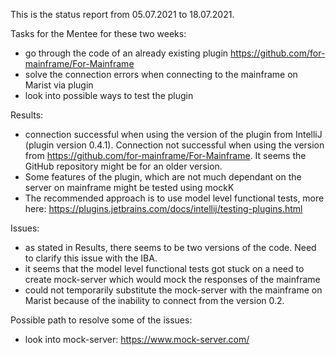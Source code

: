 
This is the status report from 05.07.2021 to 18.07.2021.

Tasks for the Mentee for these two weeks:
  - go through the code of an already existing plugin https://github.com/for-mainframe/For-Mainframe
  - solve the connection errors when connecting to the mainframe on Marist via plugin
  - look into possible ways to test the plugin

Results:
  - connection successful when using the version of the plugin from IntelliJ (plugin version 0.4.1). Connection not successful when using the version from 
    https://github.com/for-mainframe/For-Mainframe. It seems the GitHub repository might be for an older version.
  - Some features of the plugin, which are not much dependant on the server on mainframe might be tested using mockK
  - The recommended approach is to use model level functional tests, more here: https://plugins.jetbrains.com/docs/intellij/testing-plugins.html

Issues:
  - as stated in Results, there seems to be two versions of the code. Need to clarify this issue with the IBA.
  - it seems that the model level functional tests got stuck on a need to create mock-server which would mock the responses of the mainframe
  - could not temporarily substitute the mock-server with the mainframe on Marist because of the inability to connect from the version 0.2.
    
Possible path to resolve some of the issues:
  - look into mock-server: https://www.mock-server.com/

